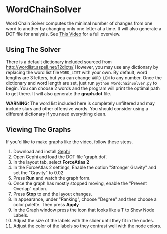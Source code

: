 # WordChainSolver

Word Chain Solver computes the minimal number of changes from one word to another by changing only one letter at a time. It will also generate a DOT file for analysis. See [This Video](https://youtu.be/6GuqNrV8LsQ) for a full overview.

## Using The Solver

There is a default dictionary included sourced from http://wordlist.aspell.net/12dicts/
However, you may use any dictionary by replacing the word list file `WORD_LIST` with your own.
By default, word lengths are 3 letters, but you can change `WORD_LEN` to any number.
Once the dictionary and word length are set, just run `python WordChainSolver.py` to begin. You can choose 2 words and the program will print the optimal path to get there. It will also generate the **graph.dot** file.

**WARNING:** The word list included here is completely unfiltered and may include slurs and other offensive words. You should consider using a different dictionary if you need everything clean.

## Viewing The Graphs

If you'd like to make graphs like the video, follow these steps.

1. Download and install [Gephi](https://gephi.org/)
2. Open Gephi and load the DOT file 'graph.dot'.
3. In the layout tab, select **ForceAtlas 2**
4. In the ForceAtlas 2 settings, Enable the option "Stronger Gravity" and set the "Gravity" to 0.02
5. Press **Run** and watch the graph form.
6. Once the graph has mostly stopped moving, enable the "Prevent Overlap" option.
7. Press **Stop** to end the layout changes.
8. In appearance, under "Ranking", choose "Degree" and then choose a color palette. Then press **Apply**
9. In the Graph window press the icon that looks like a T to Show Node Labels.
10. Adjust the size of the labels with the slider until they fit in the nodes.
11. Adjust the color of the labels so they contrast well with the node colors.
